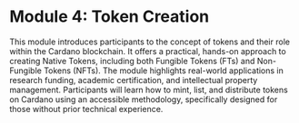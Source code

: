 # Module 4: Token Creation

This module introduces participants to the concept of tokens and their role within the Cardano blockchain. It offers a practical, hands-on approach to creating Native Tokens, including both Fungible Tokens (FTs) and Non-Fungible Tokens (NFTs). The module highlights real-world applications in research funding, academic certification, and intellectual property management. Participants will learn how to mint, list, and distribute tokens on Cardano using an accessible methodology, specifically designed for those without prior technical experience.
